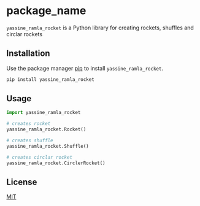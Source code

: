 # package_name

`yassine_ramla_rocket` is a Python library for creating rockets, shuffles and circlar rockets

## Installation

Use the package manager [pip](https://pip.pypa.io/en/stable/) to install `yassine_ramla_rocket`.

```bash
pip install yassine_ramla_rocket
```

## Usage

```python
import yassine_ramla_rocket

# creates rocket
yassine_ramla_rocket.Rocket()

# creates shuffle
yassine_ramla_rocket.Shuffle()

# creates circlar rocket
yassine_ramla_rocket.CirclerRocket()
```

## License
[MIT](https://choosealicense.com/licenses/mit/)
